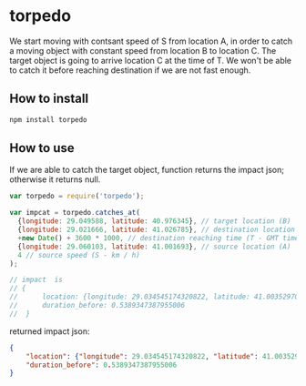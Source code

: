 torpedo
=======

We start moving with contsant speed of S from location A, in order to catch a moving object with constant speed from location B to location C. The target object is going to arrive location C at the time of T. We won't be able to catch it before reaching destination if we are not fast enough.

## How to install
```sh
npm install torpedo
```

## How to use
If we are able to catch the target object, function returns the impact json; otherwise it returns null.
```js
var torpedo = require('torpedo');

var impcat = torpedo.catches_at(
  {longitude: 29.049588, latitude: 40.976345}, // target location (B)
  {longitude: 29.021666, latitude: 41.026785}, // destination location (C)
  +new Date() + 3600 * 1000, // destination reaching time (T - GMT timestamp in microseconds)
  {longitude: 29.060103, latitude: 41.001693}, // source location (A)
  4 // source speed (S - km / h)
);

// impact  is
// {
//		location: {longitude: 29.034545174320822, latitude: 41.003529705337094},
//		duration_before: 0.5389347387955006
//	}
```

returned impact json:
```json
{
	"location": {"longitude": 29.034545174320822, "latitude": 41.003529705337094},
	"duration_before": 0.5389347387955006
}
```
